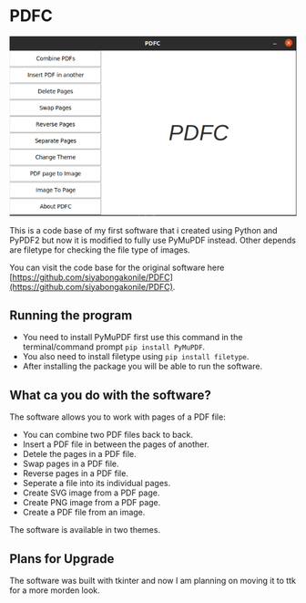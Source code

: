 # PDFC
<img src="https://github.com/siyabongakonile/PDFC2.0/blob/main/img/screenshot" alt="screenshot of PDFC2.0">

This is a code base of my first software that i created using Python and PyPDF2 but now it is modified to fully use PyMuPDF instead. Other depends are filetype for checking the file type of images.

You can visit the code base for the original software here [https://github.com/siyabongakonile/PDFC](https://github.com/siyabongakonile/PDFC).

## Running the program
- You need to install PyMuPDF first use this command in the terminal/command prompt `pip install PyMuPDF`.
- You also need to install filetype using `pip install filetype`.
- After installing the package you will be able to run the software.

## What ca you do with the software?
The software allows you to work with pages of a PDF file:
- You can combine two PDF files back to back.
- Insert a PDF file in between the pages of another.
- Detele the pages in a PDF file.
- Swap pages in a PDF file.
- Reverse pages in a PDF file.
- Seperate a file into its individual pages.
- Create SVG image from a PDF page.
- Create PNG image from a PDF page.
- Create a PDF file from an image.

The software is available in two themes.

## Plans for Upgrade
The software was built with tkinter and now I am planning on moving it to ttk for a more morden look.
